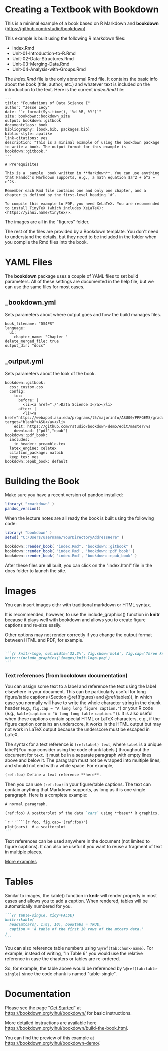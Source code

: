# Creating a Textbook with Bookdown

This is a minimal example of a book based on R Markdown and **bookdown** (https://github.com/rstudio/bookdown). 

This example is built using the following R markdown files: 

* index.Rmd
* Unit-01-Introduction-to-R.Rmd 
* Unit-02-Data-Structures.Rmd 
* Unit-03-Merging-Data.Rmd 
* Unit-04-Analysis-with-Groups.Rmd 

The *index.Rmd* file is the only abnormal Rmd file. It contains the basic info about the book (title, author, etc.) and whatever text is included on the introduction to the text. Here is the current *index.Rmd* file:

```
--- 
title: "Foundations of Data Science I"
author: "Jesse Lecy"
date: "`r format(Sys.time(), '%d %B, %Y')`"
site: bookdown::bookdown_site
output: bookdown::gitbook
documentclass: book
bibliography: [book.bib, packages.bib]
biblio-style: apalike
link-citations: yes
description: "This is a minimal example of using the bookdown package to write a book. The output format for this example is bookdown::gitbook."
---

# Prerequisites

This is a _sample_ book written in **Markdown**. You can use anything that Pandoc's Markdown supports, e.g., a math equation $a^2 + b^2 = c^2$.

Remember each Rmd file contains one and only one chapter, and a chapter is defined by the first-level heading `#`.

To compile this example to PDF, you need XeLaTeX. You are recommended to install TinyTeX (which includes XeLaTeX): <https://yihui.name/tinytex/>.

```

The images are all in the "figures" folder.

The rest of the files are provided by a Bookdown template. You don't need to understand the details, but they need to be included in the folder when you compile the Rmd files into the book.


# YAML Files

The **bookdown** package uses a couple of YAML files to set build parameters. All of these settings are documented in the help file, but we can use the same files for most cases.

## _bookdown.yml

Sets parameters about where output goes and how the build manages files.
```
book_filename: "DS4PS"
language:
  ui:
    chapter_name: "Chapter "
delete_merged_file: true
output_dir: "docs"
```

## _output.yml

Sets parameters about the look of the book.

```
bookdown::gitbook:
  css: custom.css
  config:
    toc:
      before: |
        <li><a href="./">Data Science I</a></li>
      after: |
        <li><a href="https://webapp4.asu.edu/programs/t5/majorinfo/ASU00/PPPGEMS/graduate/false" target="blank">ASU</a></li>
    edit: https://github.com/rstudio/bookdown-demo/edit/master/%s
    download: ["pdf","epub"]
bookdown::pdf_book:
  includes:
    in_header: preamble.tex
  latex_engine: xelatex
  citation_package: natbib
  keep_tex: yes
bookdown::epub_book: default
```

# Building the Book

Make sure you have a recent version of pandoc installed:

```r
library( "rmarkdown" )
pandoc_version()
```

When the lecture notes are all ready the book is built using the following code:

```r
library( "bookdown" )
setwd( "C:/Users/username/YourDirectoryAddressHere" )

bookdown::render_book( "index.Rmd", "bookdown::gitbook" )
bookdown::render_book( 'index.Rmd', 'bookdown::pdf_book' )
bookdown::render_book( 'index.Rmd', 'bookdown::epub_book' )

```

After these files are all built, you can click on the "index.html" file in the docs folder to launch the site. 

# Images

You can insert images eithr with traditional markdown or HTML syntax. 

It is recommended, however, to use the include_graphics() function in **knitr** because it plays well with bookdown and allows you to create figure captions and re-size easily. 

Other options may not render correctly if you change the output format between HTML and PDF, for example. 

````markdown

```{r knitr-logo, out.width='32.8%', fig.show='hold', fig.cap='Three knitr logos included in the document from an external PNG image file.'}
knitr::include_graphics('images/knit-logo.png')
```
````

### Text references (from bookdown documentation)

You can assign some text to a label and reference the text using the label elsewhere in your document. This can be particularly useful for long figure/table captions (Section \@ref(figures) and \@ref(tables)), in which case you normally will have to write the whole character string in the chunk header (e.g., `fig.cap = "A long long figure caption."`) or your R code (e.g., `kable(caption = "A long long table caption.")`). It is also useful when these captions contain special HTML or LaTeX characters, e.g., if the figure caption contains an underscore, it works in the HTML output but may not work in LaTeX output because the underscore must be escaped in LaTeX.

The syntax for a text reference is `(ref:label) text`, where `label` is a unique label^[You may consider using the code chunk labels.] throughout the document for `text`. It must be in a separate paragraph with empty lines above and below it. The paragraph must not be wrapped into multiple lines, and should not end with a white space. For example,

```markdown
(ref:foo) Define a text reference **here**. 
```

Then you can use `(ref:foo)` in your figure/table captions. The text can contain anything that Markdown supports, as long as it is one single paragraph. Here is a complete example:

````markdown
A normal paragraph.

(ref:foo) A scatterplot of the data `cars` using **base** R graphics. 

`r ''````{r foo, fig.cap='(ref:foo)'}
plot(cars)  # a scatterplot
```
````

Text references can be used anywhere in the document (not limited to figure captions). It can also be useful if you want to reuse a fragment of text in multiple places.

[More examples](https://raw.githubusercontent.com/rstudio/bookdown/master/inst/examples/02-components.Rmd)


# Tables

Similar to images, the kable() function in **knitr** will render properly in most cases and allows you to add a caption. When rendered, tables will be automatically numbered for you. 

````markdown
```{r table-single, tidy=FALSE}
knitr::kable(
  head(mtcars[, 1:8], 10), booktabs = TRUE,
  caption = 'A table of the first 10 rows of the mtcars data.'
)
```
````

You can also reference table numbers using `\@ref(tab:chunk-name)`. For example, instead of writing, "In Table 6" you would use the relative reference in case the chapters or tables are re-ordered. 

So, for example, the table above would be referenced by `\@ref(tab:table-single)` since the code chunk is named "table-single". 

# Documentation

Please see the page "[Get Started](https://bookdown.org/yihui/bookdown/get-started.html)" at https://bookdown.org/yihui/bookdown/ for basic instructions. 

More detailed instructions are available here https://bookdown.org/yihui/bookdown/build-the-book.html.

You can find the preview of this example at https://bookdown.org/yihui/bookdown-demo/.

